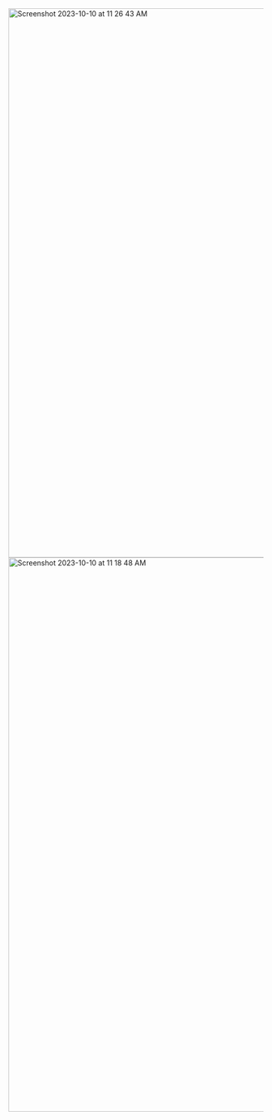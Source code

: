 <img width="1085" alt="Screenshot 2023-10-10 at 11 26 43 AM" src="https://github.com/shreyatpandey/Coding-Challenges/assets/32083899/1f45e862-424c-4584-af3e-448397a36189">





<img width="1095" alt="Screenshot 2023-10-10 at 11 18 48 AM" src="https://github.com/shreyatpandey/Coding-Challenges/assets/32083899/8f6c56c9-d5a3-45f3-9d72-dd99c65f4738">

